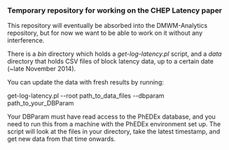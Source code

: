 ### Temporary repository for working on the CHEP Latency paper

This repository will eventually be absorbed into the DMWM-Analytics repository, but for now we want to be able to work on it without any interference.

There is a *bin* directory which holds a *get-log-latency.pl* script, and a *data* directory that holds CSV files of block latency data, up to a certain date (~late November 2014).

You can update the data with fresh results by running:

get-log-latency.pl --root path_to_data_files --dbparam path_to_your_DBParam

Your DBParam must have read access to the PhEDEx database, and you need to run this from a machine with the PhEDEx environment set up. The script will look at the files in your directory, take the latest timestamp, and get new data from that time onwards.
